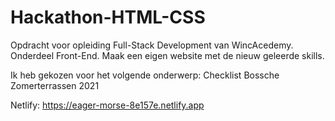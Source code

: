# Hackathon-HTML-CSS
Opdracht voor opleiding Full-Stack Development van WincAcedemy. Onderdeel Front-End.
Maak een eigen website met de nieuw geleerde skills.

Ik heb gekozen voor het volgende onderwerp: Checklist Bossche Zomerterrassen 2021

Netlify: https://eager-morse-8e157e.netlify.app
